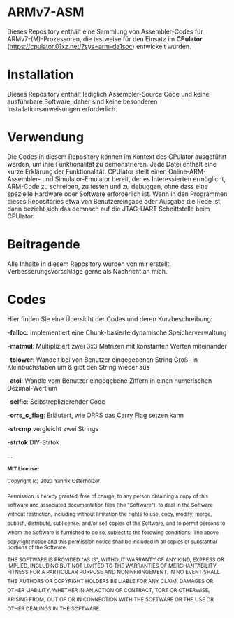 # ARMv7-ASM
Dieses Repository enthält eine Sammlung von Assembler-Codes für ARMv7-(M)-Prozessoren, die testweise für den Einsatz im **CPulator** (https://cpulator.01xz.net/?sys=arm-de1soc) entwickelt wurden.

# Installation
Dieses Repository enthält lediglich Assembler-Source Code und keine ausführbare Software, daher sind keine besonderen Installationsanweisungen erforderlich.

# Verwendung
Die Codes in diesem Repository können im Kontext des CPulator ausgeführt werden, um ihre Funktionalität zu demonstrieren. Jede Datei enthält eine kurze Erklärung der Funktionalität. CPUlator stellt einen Online-ARM-Assembler- und Simulator-Emulator bereit, der es Interessierten ermöglicht, ARM-Code zu schreiben, zu testen und zu debuggen, ohne dass eine spezielle Hardware oder Software erforderlich ist. Wenn in den Programmen dieses Repositories etwa von Benutzereingabe oder Ausgabe die Rede ist, dann bezieht sich das demnach auf die JTAG-UART Schnittstelle beim CPUlator.

# Beitragende
Alle Inhalte in diesem Repository wurden von mir erstellt. Verbesserungsvorschläge gerne als Nachricht an mich.

# Codes
Hier finden Sie eine Übersicht der Codes und deren Kurzbeschreibung:

  -**falloc**: Implementiert eine Chunk-basierte dynamische Speicherverwaltung
  
  -**matmul**: Multipliziert zwei 3x3 Matrizen mit konstanten Werten miteinander
  
  -**tolower**: Wandelt bei von Benutzer eingegebenen String Groß- in Kleinbuchstaben um & gibt den String wieder aus
  
  -**atoi**: Wandle vom Benutzer eingegebene Ziffern in einen numerischen Dezimal-Wert um
  
  -**selfie**: Selbstreplizierender Code
  
  -**orrs_c_flag**: Erläutert, wie ORRS das Carry Flag setzen kann
  
   -**strcmp** vergleicht zwei Strings
  
  -**strtok** DIY-Strtok
  
   ...
  
  
  
  
  
  
  
  
  
  
  
  
<sub>**MIT License:**</sub>

<sub>Copyright (c) 2023 Yannik Osterholzer</sub>

<sub>Permission is hereby granted, free of charge, to any person obtaining a copy</sub>
<sub>of this software and associated documentation files (the "Software"), to deal</sub>
<sub>in the Software without restriction, including without limitation the rights</sub>
<sub>to use, copy, modify, merge, publish, distribute, sublicense, and/or sell</sub>
<sub>copies of the Software, and to permit persons to whom the Software is</sub>
<sub>furnished to do so, subject to the following conditions:</sub>
<sub>The above copyright notice and this permission notice shall be included in</sub>
<sub>all copies or substantial portions of the Software.</sub>

<sub>THE SOFTWARE IS PROVIDED "AS IS", WITHOUT WARRANTY OF ANY KIND, EXPRESS OR</sub>
<sub>IMPLIED, INCLUDING BUT NOT LIMITED TO THE WARRANTIES OF MERCHANTABILITY,</sub>
<sub>FITNESS FOR A PARTICULAR PURPOSE AND NONINFRINGEMENT. IN NO EVENT SHALL THE</sub>
<sub>AUTHORS OR COPYRIGHT HOLDERS BE LIABLE FOR ANY CLAIM, DAMAGES OR OTHER</sub>
<sub>LIABILITY, WHETHER IN AN ACTION OF CONTRACT, TORT OR OTHERWISE, ARISING FROM,</sub>
<sub>OUT OF OR IN CONNECTION WITH THE SOFTWARE OR THE USE OR OTHER DEALINGS IN</sub>
<sub>THE SOFTWARE.</sub>
  
